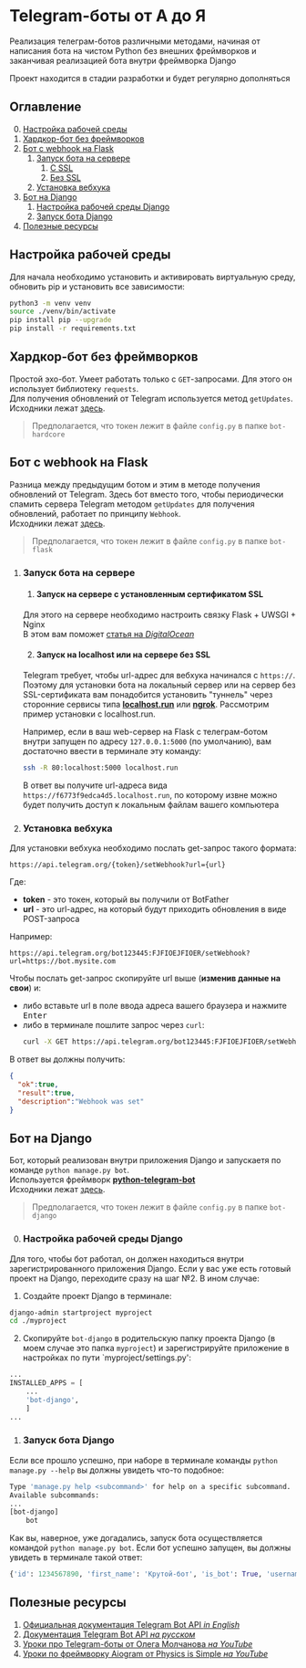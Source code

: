 # Telegram-боты от А до Я
<p>Реализация телеграм-ботов различными методами, начиная от написания бота на чистом Python без внешних фреймворков и заканчивая реализацией бота внутри фреймворка Django
<p>Проект находится в стадии разработки и будет регулярно дополняться

## Оглавление
0. [Настройка рабочей среды](#Настройка-рабочей-среды)
1. [Хардкор-бот без фреймворков](#Хардкор-бот-без-фреймворков)
2. [Бот с webhook на Flask](#Бот-с-webhook-на-Flask)
	1. [Запуск бота на сервере](#Запуск-бота-на-сервере)
		1. [С SSL](#Запуск-на-сервере-с-установленным-сертификатом-SSL)
		2. [Без SSL](#Запуск-на-localhost-или-на-сервере-без-SSL)
	2. [Установка вебхука](#Установка-вебхука)
3. [Бот на Django](#Бот-на-Django)
	1. [Настройка рабочей среды Django](#Настройка-рабочей-среды-Django)
	2. [Запуск бота Django](#Запуск-бота-Django)
4. [Полезные ресурсы](#Полезные-ресуры)

## Настройка рабочей среды

Для начала необходимо установить и активировать виртуальную среду, обновить pip и установить все зависимости:
```bash
python3 -m venv venv
source ./venv/bin/activate
pip install pip --upgrade
pip install -r requirements.txt
```

## Хардкор-бот без фреймворков

Простой эхо-бот. Умеет работать только с `GET`-запросами.
Для этого он использует библиотеку `requests`.  
Для получения обновлений от Telegram используется метод `getUpdates`.
Исходники лежат [здесь](https://github.com/Khalmatov/python-telegram-bots/tree/master/bot-hardcore).

> Предполагается, что токен лежит в файле `config.py` в папке `bot-hardcore`


## Бот с webhook на Flask

Разница между предыдущим ботом и этим в методе получения обновлений от Telegram.
Здесь бот вместо того, чтобы периодически спамить сервера Telegram методом `getUpdates` для получения обновлений,
работает по принципу `Webhook`.  
Исходники лежат [здесь](https://github.com/Khalmatov/python-telegram-bots/tree/master/bot-flask).

> Предполагается, что токен лежит в файле `config.py` в папке `bot-flask`

1. ### Запуск бота на сервере
	1. #### Запуск на сервере с установленным сертификатом SSL 

	Для этого на сервере необходимо настроить связку Flask + UWSGI + Nginx  
	В этом вам поможет [статья на *DigitalOcean*](https://www.digitalocean.com/community/tutorials/how-to-serve-flask-applications-with-uswgi-and-nginx-on-ubuntu-18-04-ru)

	2. #### Запуск на localhost или на сервере без SSL

	Telegram требует, чтобы url-адрес для вебхука начинался с `https://`.
	Поэтому для установки бота на локальный сервер или на сервер без SSL-сертификата
	вам понадобится установить "туннель" через сторонние сервисы типа [**localhost.run**](https://localhost.run) или [**ngrok**](https://ngrok.com).
	Рассмотрим пример установки с localhost.run.


	Например, если в ваш web-сервер на Flask с телеграм-ботом внутри запущен по адресу `127.0.0.1:5000` (по умолчанию),
	вам достаточно ввести в терминале эту команду:
	```bash
	ssh -R 80:localhost:5000 localhost.run
	```
	В ответ вы получите url-адреса вида `https://f6773f9edca4d5.localhost.run`,
	по которому извне можно будет получить доступ к локальным файлам вашего компьютера

2. ### Установка вебхука

Для установки вебхука необходимо послать get-запрос такого формата:
```url
https://api.telegram.org/{token}/setWebhook?url={url}
```
Где:
* **token** - это токен, который вы получили от BotFather
* **url** - это url-адрес, на который будут приходить обновления в виде POST-запроса

Например:
```url
https://api.telegram.org/bot123445:FJFIOEJFIOER/setWebhook?url=https://bot.mysite.com
```

Чтобы послать get-запрос скопируйте url выше (**изменив данные на свои**) и:
* либо вставьте url в поле ввода адреса вашего браузера и нажмите <kbd>Enter</kbd>
* либо в терминале пошлите запрос через `curl`:
	```bash
	curl -X GET https://api.telegram.org/bot123445:FJFIOEJFIOER/setWebhook?url=https://f6773f9edca4d5.localhost.run
	```

В ответ вы должны получить:
```json
{
  "ok":true,
  "result":true,
  "description":"Webhook was set"
}
```


## Бот на Django

Бот, который реализован внутри приложения Django и запускаетя по команде `python manage.py bot`.  
Используется фреймворк [**python-telegram-bot**](https://github.com/python-telegram-bot/python-telegram-bot)  
Исходники лежат [здесь](https://github.com/Khalmatov/python-telegram-bots/tree/master/bot-django).

> Предполагается, что токен лежит в файле `config.py` в папке `bot-django`

0. ### Настройка рабочей среды Django

Для того, чтобы бот работал, он должен находиться внутри зарегистрированного приложения Django. Если у вас уже есть готовый проект на Django, переходите сразу на шаг №2. В ином случае:

1. Создайте проект Django в терминале:
```bash
django-admin startproject myproject
cd ./myproject
```

2. Скопируйте `bot-django` в родительскую папку проекта Django (в моем случае это папка `myproject`) и зарегистрируйте приложение в настройках по пути `myproject/settings.py':
```python
...
INSTALLED_APPS = [
	...
	'bot-django',
	]
...
```

1. ### Запуск бота Django
Если все прошло успешно, при наборе в терминале команды `python manage.py --help` вы должны увидеть что-то подобное:
```bash
Type 'manage.py help <subcommand>' for help on a specific subcommand.
Available subcommands:
...
[bot-django]
    bot
```
Как вы, наверное, уже догадались, запуск бота осуществляется командой `python manage.py bot`.
Если бот успешно запущен, вы должны увидеть в терминале такой ответ:
```python
{'id': 1234567890, 'first_name': 'Крутой-бот', 'is_bot': True, 'username': 'very_cool_bot', 'can_join_groups': False, 'can_read_all_group_messages': False, 'supports_inline_queries': False}
```

## Полезные ресурсы
1. [Официальная документация Telegram Bot API *in English*](https://core.telegram.org/bots/api)
2. [Документация Telegram Bot API *на русском*](https://tlgrm.ru/docs/bots/api)
3. [Уроки про Telegram-боты от Олега Молчанова *на YouTube*](https://youtube.com/playlist?list=PLlWXhlUMyooaTZA4vxU9ZRZQPCFxUq9VA)
4. [Уроки по фреймворку Aiogram от Physics is Simple *на YouTube*](https://youtube.com/playlist?list=PLwVBSkoL97Q3phZRyInbM4lShvS1cBl-U)
